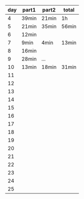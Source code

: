 day     | part1     | part2     | total
--------|-----------|-----------|-----------
4       | 39min     | 21min     | 1h
5       | 21min     | 35min     | 56min
6       | 12min     |           |
7       | 9min      | 4min      | 13min
8       | 16min     |           |
9       | 28min     | ...       |
10      | 13min     | 18min     | 31min
11      |           |           |
12      |           |           |
13      |           |           |
14      |           |           |
15      |           |           |
16      |           |           |
17      |           |           |
18      |           |           |
19      |           |           |
20      |           |           |
21      |           |           |
22      |           |           |
23      |           |           |
24      |           |           |
25      |           |           |
